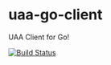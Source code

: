 # uaa-go-client
UAA Client for Go!

[![Build Status](https://travis-ci.org/cf-routing/uaa-go-client.svg?branch=master)](https://travis-ci.org/cf-routing/uaa-go-client)

